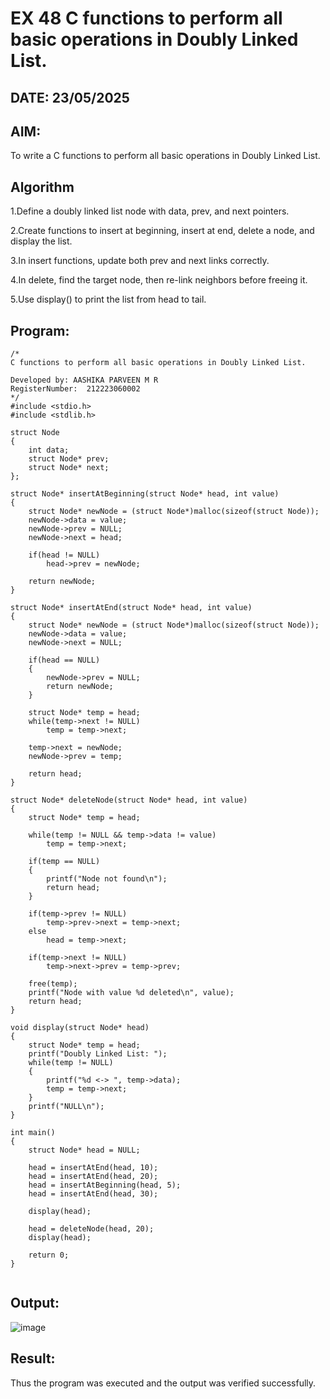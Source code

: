 # EX 48 C functions to perform all basic operations in Doubly Linked List.
## DATE: 23/05/2025
## AIM:
To write a C functions to perform all basic operations in Doubly Linked List.

## Algorithm
1.Define a doubly linked list node with data, prev, and next pointers.

2.Create functions to insert at beginning, insert at end, delete a node, and display the list.

3.In insert functions, update both prev and next links correctly.

4.In delete, find the target node, then re-link neighbors before freeing it.

5.Use display() to print the list from head to tail.


## Program:
```
/*
C functions to perform all basic operations in Doubly Linked List.

Developed by: AASHIKA PARVEEN M R 
RegisterNumber:  212223060002
*/
#include <stdio.h>
#include <stdlib.h>

struct Node
{
    int data;
    struct Node* prev;
    struct Node* next;
};

struct Node* insertAtBeginning(struct Node* head, int value)
{
    struct Node* newNode = (struct Node*)malloc(sizeof(struct Node));
    newNode->data = value;
    newNode->prev = NULL;
    newNode->next = head;

    if(head != NULL)
        head->prev = newNode;

    return newNode;
}

struct Node* insertAtEnd(struct Node* head, int value)
{
    struct Node* newNode = (struct Node*)malloc(sizeof(struct Node));
    newNode->data = value;
    newNode->next = NULL;

    if(head == NULL)
    {
        newNode->prev = NULL;
        return newNode;
    }

    struct Node* temp = head;
    while(temp->next != NULL)
        temp = temp->next;

    temp->next = newNode;
    newNode->prev = temp;

    return head;
}

struct Node* deleteNode(struct Node* head, int value)
{
    struct Node* temp = head;

    while(temp != NULL && temp->data != value)
        temp = temp->next;

    if(temp == NULL)
    {
        printf("Node not found\n");
        return head;
    }

    if(temp->prev != NULL)
        temp->prev->next = temp->next;
    else
        head = temp->next;

    if(temp->next != NULL)
        temp->next->prev = temp->prev;

    free(temp);
    printf("Node with value %d deleted\n", value);
    return head;
}

void display(struct Node* head)
{
    struct Node* temp = head;
    printf("Doubly Linked List: ");
    while(temp != NULL)
    {
        printf("%d <-> ", temp->data);
        temp = temp->next;
    }
    printf("NULL\n");
}

int main()
{
    struct Node* head = NULL;

    head = insertAtEnd(head, 10);
    head = insertAtEnd(head, 20);
    head = insertAtBeginning(head, 5);
    head = insertAtEnd(head, 30);

    display(head);

    head = deleteNode(head, 20);
    display(head);

    return 0;
}


```

## Output:

![image](https://github.com/user-attachments/assets/b6263299-aa26-4b5e-a006-4ae2f6ab77e2)


## Result:
Thus the program was executed and the output was verified successfully.
